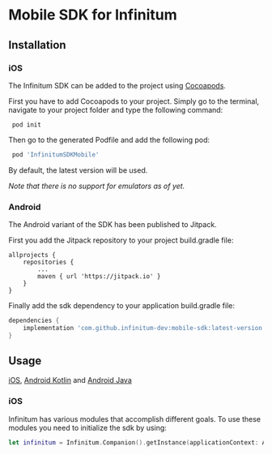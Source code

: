 # Mobile SDK for Infinitum

## Installation

### iOS

The Infinitum SDK can be added to the project using [Cocoapods](https://cocoapods.org/).

First you have to add Cocoapods to your project. Simply go to the terminal, navigate to your project folder and type
the following command:

```
 pod init
```

Then go to the generated Podfile and add the following pod:

```ruby
 pod 'InfinitumSDKMobile'
```

By default, the latest version will be used.

*Note that there is no support for emulators as of yet.*

### Android

The Android variant of the SDK has been published to Jitpack.

First you add the Jitpack repository to your project build.gradle file:
```
allprojects {
	repositories {
		...
		maven { url 'https://jitpack.io' }
	}
}
```
Finally add the sdk dependency to your application build.gradle file:
```groovy
dependencies {
	implementation 'com.github.infinitum-dev:mobile-sdk:latest-version'
}
```

## Usage

[iOS](#iOS-1), [Android Kotlin](#Android-Kotlin) and [Android Java](#Android-Java)

### iOS

Infinitum has various modules that accomplish different goals. To use these modules you need to initialize the sdk by using:

```Swift
let infinitum = Infinitum.Companion().getInstance(applicationContext: ApplicationContext())
```
